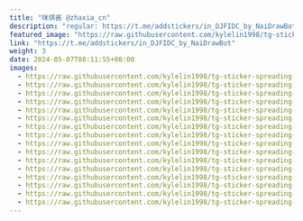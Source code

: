 ```yaml
---
title: "咪琪酱 @zhaxia_cn"
description: "regular: https://t.me/addstickers/in_DJFIDC_by_NaiDrawBot"
featured_image: "https://raw.githubusercontent.com/kylelin1998/tg-sticker-spreading-worldwide-images/main/img/39758ffd-c656-4ff1-9789-2787cd09fc0b.jpg"
link: "https://t.me/addstickers/in_DJFIDC_by_NaiDrawBot"
weight: 3
date: 2024-05-07T08:11:55+08:00
images:
  - https://raw.githubusercontent.com/kylelin1998/tg-sticker-spreading-worldwide-images/main/img/39758ffd-c656-4ff1-9789-2787cd09fc0b.jpg
  - https://raw.githubusercontent.com/kylelin1998/tg-sticker-spreading-worldwide-images/main/img/a340ce4b-2b93-49b4-8aba-f24ccc1f62f3.jpg
  - https://raw.githubusercontent.com/kylelin1998/tg-sticker-spreading-worldwide-images/main/img/0ff6021c-2094-4189-b9aa-62f2b3f9b49d.jpg
  - https://raw.githubusercontent.com/kylelin1998/tg-sticker-spreading-worldwide-images/main/img/76b39b85-5f7b-419a-9ca7-bf945308a291.jpg
  - https://raw.githubusercontent.com/kylelin1998/tg-sticker-spreading-worldwide-images/main/img/bfce9b31-bfed-46fc-a1e1-23a882be0e01.jpg
  - https://raw.githubusercontent.com/kylelin1998/tg-sticker-spreading-worldwide-images/main/img/c06abae8-758f-4811-b46a-d3dd16a96251.jpg
  - https://raw.githubusercontent.com/kylelin1998/tg-sticker-spreading-worldwide-images/main/img/478bc9b7-2c9b-4a5f-96bf-0e58725911bb.jpg
  - https://raw.githubusercontent.com/kylelin1998/tg-sticker-spreading-worldwide-images/main/img/b89517af-6c5c-45f6-98ce-f09fbbbf45be.jpg
  - https://raw.githubusercontent.com/kylelin1998/tg-sticker-spreading-worldwide-images/main/img/7514d327-abd3-44f5-854e-326d20e7a3d3.jpg
  - https://raw.githubusercontent.com/kylelin1998/tg-sticker-spreading-worldwide-images/main/img/dac45278-cb9d-4293-a45a-8f6e9b191aa3.jpg
  - https://raw.githubusercontent.com/kylelin1998/tg-sticker-spreading-worldwide-images/main/img/380bd105-9d55-42c2-a57b-161f88e16109.jpg
  - https://raw.githubusercontent.com/kylelin1998/tg-sticker-spreading-worldwide-images/main/img/8fc996d0-688f-42da-b5a1-18460487cbe5.jpg
  - https://raw.githubusercontent.com/kylelin1998/tg-sticker-spreading-worldwide-images/main/img/3727eed2-935a-4f02-9449-51242c9d1a1a.jpg
  - https://raw.githubusercontent.com/kylelin1998/tg-sticker-spreading-worldwide-images/main/img/816f1f32-6bfb-431f-8839-24a333241d64.jpg
  - https://raw.githubusercontent.com/kylelin1998/tg-sticker-spreading-worldwide-images/main/img/2811154c-c7bc-4c7f-b60c-fcfdb41ae7e6.jpg
  - https://raw.githubusercontent.com/kylelin1998/tg-sticker-spreading-worldwide-images/main/img/8caa8297-c003-43d2-bdba-c970e4cf3cc7.jpg
---
```

